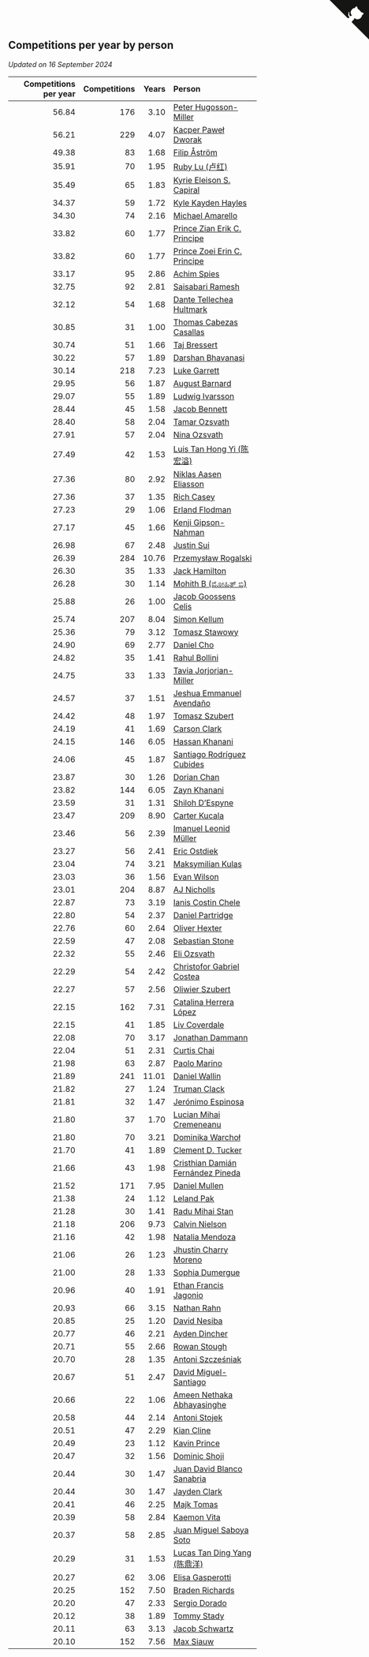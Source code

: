 ## Competitions per year by person

*Updated on 16 September 2024*

| Competitions per year | Competitions | Years | Person |
| ---: | ---: | ---: | :--- |
| 56.84 | 176 | 3.10 | [Peter Hugosson-Miller](https://www.worldcubeassociation.org/persons/2021HUGO01) |
| 56.21 | 229 | 4.07 | [Kacper Paweł Dworak](https://www.worldcubeassociation.org/persons/2020DWOR01) |
| 49.38 | 83 | 1.68 | [Filip Åström](https://www.worldcubeassociation.org/persons/2023ASTR01) |
| 35.91 | 70 | 1.95 | [Ruby Lu (卢红)](https://www.worldcubeassociation.org/persons/2022LURU01) |
| 35.49 | 65 | 1.83 | [Kyrie Eleison S. Capiral](https://www.worldcubeassociation.org/persons/2022CAPI02) |
| 34.37 | 59 | 1.72 | [Kyle Kayden Hayles](https://www.worldcubeassociation.org/persons/2022HAYL02) |
| 34.30 | 74 | 2.16 | [Michael Amarello](https://www.worldcubeassociation.org/persons/2022AMAR09) |
| 33.82 | 60 | 1.77 | [Prince Zian Erik C. Principe](https://www.worldcubeassociation.org/persons/2022PRIN08) |
| 33.82 | 60 | 1.77 | [Prince Zoei Erin C. Principe](https://www.worldcubeassociation.org/persons/2022PRIN09) |
| 33.17 | 95 | 2.86 | [Achim Spies](https://www.worldcubeassociation.org/persons/2021SPIE01) |
| 32.75 | 92 | 2.81 | [Saisabari Ramesh](https://www.worldcubeassociation.org/persons/2021RAME01) |
| 32.12 | 54 | 1.68 | [Dante Tellechea Hultmark](https://www.worldcubeassociation.org/persons/2023HULT01) |
| 30.85 | 31 | 1.00 | [Thomas Cabezas Casallas](https://www.worldcubeassociation.org/persons/2023CASA08) |
| 30.74 | 51 | 1.66 | [Taj Bressert](https://www.worldcubeassociation.org/persons/2023BRES01) |
| 30.22 | 57 | 1.89 | [Darshan Bhavanasi](https://www.worldcubeassociation.org/persons/2022BHAV01) |
| 30.14 | 218 | 7.23 | [Luke Garrett](https://www.worldcubeassociation.org/persons/2017GARR05) |
| 29.95 | 56 | 1.87 | [August Barnard](https://www.worldcubeassociation.org/persons/2022BARN21) |
| 29.07 | 55 | 1.89 | [Ludwig Ivarsson](https://www.worldcubeassociation.org/persons/2022IVAR01) |
| 28.44 | 45 | 1.58 | [Jacob Bennett](https://www.worldcubeassociation.org/persons/2023BENN04) |
| 28.40 | 58 | 2.04 | [Tamar Ozsvath](https://www.worldcubeassociation.org/persons/2022OZSV04) |
| 27.91 | 57 | 2.04 | [Nina Ozsvath](https://www.worldcubeassociation.org/persons/2022OZSV03) |
| 27.49 | 42 | 1.53 | [Luis Tan Hong Yi (陈宏溢)](https://www.worldcubeassociation.org/persons/2023YILU01) |
| 27.36 | 80 | 2.92 | [Niklas Aasen Eliasson](https://www.worldcubeassociation.org/persons/2021ELIA01) |
| 27.36 | 37 | 1.35 | [Rich Casey](https://www.worldcubeassociation.org/persons/2023CASE06) |
| 27.23 | 29 | 1.06 | [Erland Flodman](https://www.worldcubeassociation.org/persons/2023FLOD01) |
| 27.17 | 45 | 1.66 | [Kenji Gipson-Nahman](https://www.worldcubeassociation.org/persons/2023GIPS01) |
| 26.98 | 67 | 2.48 | [Justin Sui](https://www.worldcubeassociation.org/persons/2022SUIJ01) |
| 26.39 | 284 | 10.76 | [Przemysław Rogalski](https://www.worldcubeassociation.org/persons/2013ROGA02) |
| 26.30 | 35 | 1.33 | [Jack Hamilton](https://www.worldcubeassociation.org/persons/2023HAMI08) |
| 26.28 | 30 | 1.14 | [Mohith B (ಮೋಹಿತ್ ಬಿ)](https://www.worldcubeassociation.org/persons/2023BMOH01) |
| 25.88 | 26 | 1.00 | [Jacob Goossens Celis](https://www.worldcubeassociation.org/persons/2023CELI06) |
| 25.74 | 207 | 8.04 | [Simon Kellum](https://www.worldcubeassociation.org/persons/2016KELL12) |
| 25.36 | 79 | 3.12 | [Tomasz Stawowy](https://www.worldcubeassociation.org/persons/2021STAW01) |
| 24.90 | 69 | 2.77 | [Daniel Cho](https://www.worldcubeassociation.org/persons/2021CHOD01) |
| 24.82 | 35 | 1.41 | [Rahul Bollini](https://www.worldcubeassociation.org/persons/2023BOLL01) |
| 24.75 | 33 | 1.33 | [Tavia Jorjorian-Miller](https://www.worldcubeassociation.org/persons/2023JORJ01) |
| 24.57 | 37 | 1.51 | [Jeshua Emmanuel Avendaño](https://www.worldcubeassociation.org/persons/2023AVEN01) |
| 24.42 | 48 | 1.97 | [Tomasz Szubert](https://www.worldcubeassociation.org/persons/2022SZUB02) |
| 24.19 | 41 | 1.69 | [Carson Clark](https://www.worldcubeassociation.org/persons/2023CLAR02) |
| 24.15 | 146 | 6.05 | [Hassan Khanani](https://www.worldcubeassociation.org/persons/2018KHAN26) |
| 24.06 | 45 | 1.87 | [Santiago Rodríguez Cubides](https://www.worldcubeassociation.org/persons/2022CUBI01) |
| 23.87 | 30 | 1.26 | [Dorian Chan](https://www.worldcubeassociation.org/persons/2023DORI01) |
| 23.82 | 144 | 6.05 | [Zayn Khanani](https://www.worldcubeassociation.org/persons/2018KHAN28) |
| 23.59 | 31 | 1.31 | [Shiloh D’Espyne](https://www.worldcubeassociation.org/persons/2023DESP01) |
| 23.47 | 209 | 8.90 | [Carter Kucala](https://www.worldcubeassociation.org/persons/2015KUCA01) |
| 23.46 | 56 | 2.39 | [Imanuel Leonid Müller](https://www.worldcubeassociation.org/persons/2022MULL02) |
| 23.27 | 56 | 2.41 | [Eric Ostdiek](https://www.worldcubeassociation.org/persons/2022OSTD01) |
| 23.04 | 74 | 3.21 | [Maksymilian Kulas](https://www.worldcubeassociation.org/persons/2021KULA02) |
| 23.03 | 36 | 1.56 | [Evan Wilson](https://www.worldcubeassociation.org/persons/2023WILS11) |
| 23.01 | 204 | 8.87 | [AJ Nicholls](https://www.worldcubeassociation.org/persons/2015NICH04) |
| 22.87 | 73 | 3.19 | [Ianis Costin Chele](https://www.worldcubeassociation.org/persons/2021CHEL01) |
| 22.80 | 54 | 2.37 | [Daniel Partridge](https://www.worldcubeassociation.org/persons/2022PART02) |
| 22.76 | 60 | 2.64 | [Oliver Hexter](https://www.worldcubeassociation.org/persons/2022HEXT01) |
| 22.59 | 47 | 2.08 | [Sebastian Stone](https://www.worldcubeassociation.org/persons/2022STON09) |
| 22.32 | 55 | 2.46 | [Eli Ozsvath](https://www.worldcubeassociation.org/persons/2022OZSV01) |
| 22.29 | 54 | 2.42 | [Christofor Gabriel Costea](https://www.worldcubeassociation.org/persons/2022COST03) |
| 22.27 | 57 | 2.56 | [Oliwier Szubert](https://www.worldcubeassociation.org/persons/2022SZUB01) |
| 22.15 | 162 | 7.31 | [Catalina Herrera López](https://www.worldcubeassociation.org/persons/2017LOPE31) |
| 22.15 | 41 | 1.85 | [Liv Coverdale](https://www.worldcubeassociation.org/persons/2022COVE02) |
| 22.08 | 70 | 3.17 | [Jonathan Dammann](https://www.worldcubeassociation.org/persons/2021DAMM01) |
| 22.04 | 51 | 2.31 | [Curtis Chai](https://www.worldcubeassociation.org/persons/2022CHAI02) |
| 21.98 | 63 | 2.87 | [Paolo Marino](https://www.worldcubeassociation.org/persons/2021MARI04) |
| 21.89 | 241 | 11.01 | [Daniel Wallin](https://www.worldcubeassociation.org/persons/2013WALL03) |
| 21.82 | 27 | 1.24 | [Truman Clack](https://www.worldcubeassociation.org/persons/2023CLAC02) |
| 21.81 | 32 | 1.47 | [Jerónimo Espinosa](https://www.worldcubeassociation.org/persons/2023ESPI07) |
| 21.80 | 37 | 1.70 | [Lucian Mihai Cremeneanu](https://www.worldcubeassociation.org/persons/2023CREM01) |
| 21.80 | 70 | 3.21 | [Dominika Warchoł](https://www.worldcubeassociation.org/persons/2021WARC01) |
| 21.70 | 41 | 1.89 | [Clement D. Tucker](https://www.worldcubeassociation.org/persons/2022TUCK09) |
| 21.66 | 43 | 1.98 | [Cristhian Damián Fernández Pineda](https://www.worldcubeassociation.org/persons/2022PINE05) |
| 21.52 | 171 | 7.95 | [Daniel Mullen](https://www.worldcubeassociation.org/persons/2016MULL04) |
| 21.38 | 24 | 1.12 | [Leland Pak](https://www.worldcubeassociation.org/persons/2023PAKL02) |
| 21.28 | 30 | 1.41 | [Radu Mihai Stan](https://www.worldcubeassociation.org/persons/2023STAN09) |
| 21.18 | 206 | 9.73 | [Calvin Nielson](https://www.worldcubeassociation.org/persons/2014NIEL03) |
| 21.16 | 42 | 1.98 | [Natalia Mendoza](https://www.worldcubeassociation.org/persons/2022MEND24) |
| 21.06 | 26 | 1.23 | [Jhustin Charry Moreno](https://www.worldcubeassociation.org/persons/2023MORE20) |
| 21.00 | 28 | 1.33 | [Sophia Dumergue](https://www.worldcubeassociation.org/persons/2023DUME02) |
| 20.96 | 40 | 1.91 | [Ethan Francis Jagonio](https://www.worldcubeassociation.org/persons/2022JAGO03) |
| 20.93 | 66 | 3.15 | [Nathan Rahn](https://www.worldcubeassociation.org/persons/2021RAHN01) |
| 20.85 | 25 | 1.20 | [David Nesiba](https://www.worldcubeassociation.org/persons/2023NESI01) |
| 20.77 | 46 | 2.21 | [Ayden Dincher](https://www.worldcubeassociation.org/persons/2022DINC01) |
| 20.71 | 55 | 2.66 | [Rowan Stough](https://www.worldcubeassociation.org/persons/2022STOU01) |
| 20.70 | 28 | 1.35 | [Antoni Szcześniak](https://www.worldcubeassociation.org/persons/2023SZCZ04) |
| 20.67 | 51 | 2.47 | [David Miguel-Santiago](https://www.worldcubeassociation.org/persons/2022MIGU02) |
| 20.66 | 22 | 1.06 | [Ameen Nethaka Abhayasinghe](https://www.worldcubeassociation.org/persons/2023ABHA02) |
| 20.58 | 44 | 2.14 | [Antoni Stojek](https://www.worldcubeassociation.org/persons/2022STOJ03) |
| 20.51 | 47 | 2.29 | [Kian Cline](https://www.worldcubeassociation.org/persons/2022CLIN01) |
| 20.49 | 23 | 1.12 | [Kavin Prince](https://www.worldcubeassociation.org/persons/2023PRIN02) |
| 20.47 | 32 | 1.56 | [Dominic Shoji](https://www.worldcubeassociation.org/persons/2023SHOJ01) |
| 20.44 | 30 | 1.47 | [Juan David Blanco Sanabria](https://www.worldcubeassociation.org/persons/2023SANA04) |
| 20.44 | 30 | 1.47 | [Jayden Clark](https://www.worldcubeassociation.org/persons/2023CLAR13) |
| 20.41 | 46 | 2.25 | [Majk Tomas](https://www.worldcubeassociation.org/persons/2022TOMA05) |
| 20.39 | 58 | 2.84 | [Kaemon Vita](https://www.worldcubeassociation.org/persons/2021VITA01) |
| 20.37 | 58 | 2.85 | [Juan Miguel Saboya Soto](https://www.worldcubeassociation.org/persons/2021SOTO01) |
| 20.29 | 31 | 1.53 | [Lucas Tan Ding Yang (陈鼎洋)](https://www.worldcubeassociation.org/persons/2023YANG10) |
| 20.27 | 62 | 3.06 | [Elisa Gasperotti](https://www.worldcubeassociation.org/persons/2021GASP01) |
| 20.25 | 152 | 7.50 | [Braden Richards](https://www.worldcubeassociation.org/persons/2017RICH02) |
| 20.20 | 47 | 2.33 | [Sergio Dorado](https://www.worldcubeassociation.org/persons/2022CORR05) |
| 20.12 | 38 | 1.89 | [Tommy Stady](https://www.worldcubeassociation.org/persons/2022STAD01) |
| 20.11 | 63 | 3.13 | [Jacob Schwartz](https://www.worldcubeassociation.org/persons/2021SCHW01) |
| 20.10 | 152 | 7.56 | [Max Siauw](https://www.worldcubeassociation.org/persons/2017SIAU02) |


<a href="https://github.com/jonatanklosko/wca_statistics" class="github-corner" aria-label="View source on Github"><svg width="80" height="80" viewBox="0 0 250 250" style="fill:#151513; color:#fff; position: absolute; top: 0; border: 0; right: 0;" aria-hidden="true"><path d="M0,0 L115,115 L130,115 L142,142 L250,250 L250,0 Z"></path><path d="M128.3,109.0 C113.8,99.7 119.0,89.6 119.0,89.6 C122.0,82.7 120.5,78.6 120.5,78.6 C119.2,72.0 123.4,76.3 123.4,76.3 C127.3,80.9 125.5,87.3 125.5,87.3 C122.9,97.6 130.6,101.9 134.4,103.2" fill="currentColor" style="transform-origin: 130px 106px;" class="octo-arm"></path><path d="M115.0,115.0 C114.9,115.1 118.7,116.5 119.8,115.4 L133.7,101.6 C136.9,99.2 139.9,98.4 142.2,98.6 C133.8,88.0 127.5,74.4 143.8,58.0 C148.5,53.4 154.0,51.2 159.7,51.0 C160.3,49.4 163.2,43.6 171.4,40.1 C171.4,40.1 176.1,42.5 178.8,56.2 C183.1,58.6 187.2,61.8 190.9,65.4 C194.5,69.0 197.7,73.2 200.1,77.6 C213.8,80.2 216.3,84.9 216.3,84.9 C212.7,93.1 206.9,96.0 205.4,96.6 C205.1,102.4 203.0,107.8 198.3,112.5 C181.9,128.9 168.3,122.5 157.7,114.1 C157.9,116.9 156.7,120.9 152.7,124.9 L141.0,136.5 C139.8,137.7 141.6,141.9 141.8,141.8 Z" fill="currentColor" class="octo-body"></path></svg></a><style>.github-corner:hover .octo-arm{animation:octocat-wave 560ms ease-in-out}@keyframes octocat-wave{0%,100%{transform:rotate(0)}20%,60%{transform:rotate(-25deg)}40%,80%{transform:rotate(10deg)}}@media (max-width:500px){.github-corner:hover .octo-arm{animation:none}.github-corner .octo-arm{animation:octocat-wave 560ms ease-in-out}}</style>
